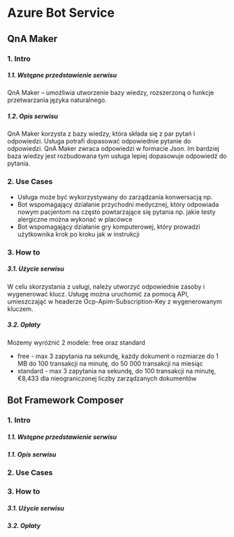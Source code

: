 # Azure Bot Service

## QnA Maker
### 1. Intro
##### 1.1. Wstępne przedstawienie serwisu
QnA Maker – umożliwia utworzenie bazy wiedzy, rozszerzoną o funkcje przetwarzania języka naturalnego.

##### 1.2. Opis serwisu
QnA Maker korzysta z bazy wiedzy, która składa się z par pytań i odpowiedzi. Usługa potrafi dopasować odpowiednie pytanie do odpowiedzi. QnA Maker zwraca odpowiedzi w formacie Json. Im bardziej baza wiedzy jest rozbudowana tym usługa lepiej dopasowuje odpowiedź do pytania.  

### 2. Use Cases
* Usługa może być wykorzystywany do zarządzania konwersacją np. 
* Bot wspomagający działanie przychodni medycznej, który odpowiada nowym pacjentom na często powtarzające się pytania np. jakie testy alergiczne można wykonać w placówce
* Bot wspomagający działanie gry komputerowej, który prowadzi użytkownika krok po kroku jak w instrukcji


### 3. How to
##### 3.1. Użycie serwisu

W celu skorzystania z usługi, należy utworzyć odpowiednie zasoby i wygenerować klucz. Usługę można uruchomić za pomocą API, umieszczająć w headerze  Ocp-Apim-Subscription-Key z wygenerowanym kluczem.
##### 3.2. Opłaty
Możemy wyróżnić 2 modele: free oraz standard <br/>
* free - max 3 zapytania na sekundę, każdy dokument o rozmiarze do 1 MB do 100 transakcji na minutę, do 50 000 transakcji na miesiąc <br/>
* standard - max 3 zapytania na sekundę, do 100 transakcji na minutę, €8,433 dla nieograniczonej liczby zarządzanych dokumentów<br/>


## Bot Framework Composer

### 1. Intro
##### 1.1. Wstępne przedstawienie serwisu

##### 1.1. Opis serwisu



### 2. Use Cases


### 3. How to
##### 3.1. Użycie serwisu


##### 3.2. Opłaty


